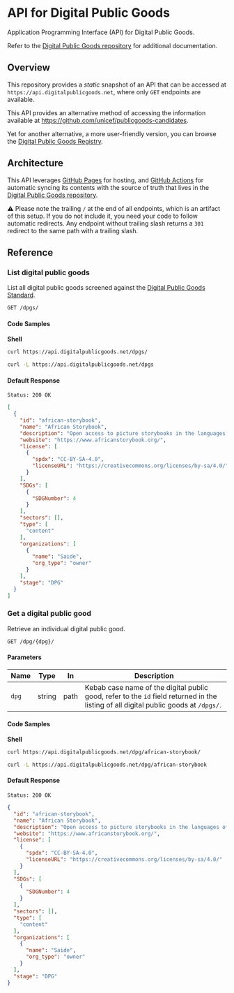 # API for Digital Public Goods

Application Programming Interface (API) for Digital Public Goods. 

Refer to the [Digital Public Goods repository](https://github.com/unicef/publicgoods-candidates) for additional documentation.

## Overview

This repository provides a *static* snapshot of an API that can be accessed at `https://api.digitalpublicgoods.net`, where only `GET` endpoints are available.

This API provides an alternative method of accessing the information available at https://github.com/unicef/publicgoods-candidates. 

Yet for another alternative, a more user-friendly version, you can browse the [Digital Public Goods Registry](https://digitalpublicgoods.net/registry).

## Architecture

This API leverages [GitHub Pages](https://pages.github.com/) for hosting, and [GitHub Actions](https://github.com/features/actions) for automatic syncing its contents with the source of truth that lives in the [Digital Public Goods repository](https://github.com/unicef/publicgoods-candidates).

⚠️ Please note the trailing `/` at the end of all endpoints, which is an artifact of this setup. If you do not include it, you need your code to follow automatic redirects. Any endpoint without trailing slash returns a `301` redirect to the same path with a trailing slash.

## Reference

### List digital public goods

List all digital public goods screened against the [Digital Public Goods Standard](https://github.com/DPGAlliance/DPG-Standard/).

```bash
GET /dpgs/
```

#### Code Samples

**Shell**

```bash
curl https://api.digitalpublicgoods.net/dpgs/
```
```bash
curl -L https://api.digitalpublicgoods.net/dpgs
```

#### Default Response

```
Status: 200 OK
```
```json
[
  {
    "id": "african-storybook",
    "name": "African Storybook",
    "description": "Open access to picture storybooks in the languages of Africa. For children’s literacy, enjoyment and imagination.",
    "website": "https://www.africanstorybook.org/",
    "license": [
      {
        "spdx": "CC-BY-SA-4.0",
        "licenseURL": "https://creativecommons.org/licenses/by-sa/4.0/"
      }
    ],
    "SDGs": [
      {
        "SDGNumber": 4
      }
    ],
    "sectors": [],
    "type": [
      "content"
    ],
    "organizations": [
      {
        "name": "Saide",
        "org_type": "owner"
      }
    ],
    "stage": "DPG"
  }
]
```

### Get a digital public good

Retrieve an individual digital public good.

```bash
GET /dpg/{dpg}/
```

#### Parameters

Name | Type | In | Description
---|---|---|---
`dpg` | string | path | Kebab case name of the digital public good, refer to the `id` field returned in the listing of all digital public goods at `/dpgs/`.

#### Code Samples

**Shell**

```bash
curl https://api.digitalpublicgoods.net/dpg/african-storybook/
```
```bash
curl -L https://api.digitalpublicgoods.net/dpg/african-storybook
```

#### Default Response
```
Status: 200 OK
```
```json
{
  "id": "african-storybook",
  "name": "African Storybook",
  "description": "Open access to picture storybooks in the languages of Africa. For children’s literacy, enjoyment and imagination.",
  "website": "https://www.africanstorybook.org/",
  "license": [
    {
      "spdx": "CC-BY-SA-4.0",
      "licenseURL": "https://creativecommons.org/licenses/by-sa/4.0/"
    }
  ],
  "SDGs": [
    {
      "SDGNumber": 4
    }
  ],
  "sectors": [],
  "type": [
    "content"
  ],
  "organizations": [
    {
      "name": "Saide",
      "org_type": "owner"
    }
  ],
  "stage": "DPG"
}
```
